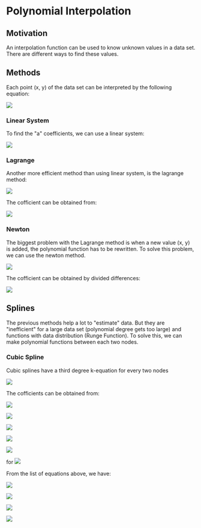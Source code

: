 # Polynomial Interpolation

## Motivation
An interpolation function can be used to know unknown values in a data set. There are different ways to find these values.

## Methods
Each point (x, y) of the data set can be interpreted by the following equation:

![](https://i.imgur.com/WlHKxoa.png)

### Linear System
To find the "a" coefficients, we can use a linear system:

![](https://i.imgur.com/o0qtSNW.png)


### Lagrange

Another more efficient method than using linear system, is the lagrange method:

![](https://i.imgur.com/AHqFBgh.png)

The cofficient can be obtained from:

![](https://i.imgur.com/pqNmyQ0.png)

### Newton
The biggest problem with the Lagrange method is when a new value (x, y) is added, the polynomial function has to be rewritten. To solve this problem, we can use the newton method.

![](https://i.imgur.com/UqFkMuv.png)

The cofficient can be obtained by divided differences:

![](https://i.imgur.com/NvGBpEk.png)

## Splines

The previous methods help a lot to "estimate" data. But they are "inefficient" for a large data set (polynomial degree gets too large) and functions with data distribution (Runge Function). To solve this, we can make polynomial functions between each two nodes.

### Cubic Spline


Cubic splines have a third degree k-equation for every two nodes

![](https://i.imgur.com/6ZwXHs8.png)

The cofficients can be obtained from:

![](https://i.imgur.com/eUGV8b4.png)

![](https://i.imgur.com/v0J42tE.png)

![](https://i.imgur.com/qC9ATV7.png)

![](https://i.imgur.com/niqmEeO.png)

![](https://i.imgur.com/p52SKkd.png)

for ![](https://i.imgur.com/QaAA9r5.png)

From the list of equations above, we have:

![](https://i.imgur.com/Qi9KwOp.png)

![](https://i.imgur.com/HGUkgdo.png)

![](https://i.imgur.com/9nxV0kB.png)

![](https://i.imgur.com/ObkWS6L.png)








